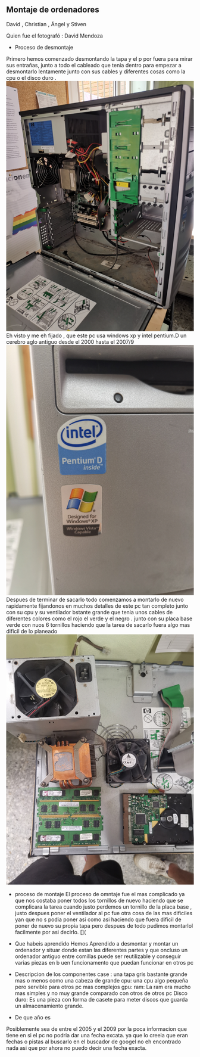 

## Montaje de ordenadores 

David , Christian , Ángel y Stiven 

Quien fue el fotografó : David Mendoza 

- Proceso de desmontaje 

Primero hemos comenzado desmontando la tapa y el p por fuera para mirar sus entrañas, junto a todo el cableado que tenia dentro para empezar a desmontarlo lentamente junto con sus cables y diferentes cosas como la cpu o el disco duro .
 ![](https://raw.githubusercontent.com/DavidMenCam/1er-trimestre/main/IMG_20210929_114820.jpg)
 Eh visto y me eh fijado , que este pc usa windows xp y intel pentium.D un cerebro aglo antiguo desde el 2000 hasta el 2007/9 
 ![](https://raw.githubusercontent.com/DavidMenCam/1er-trimestre/main/IMG_20210929_114925.jpg)
Despues de terminar de sacarlo todo comenzamos a montarlo de nuevo rapidamente fijandonos en muchos detalles de este pc tan completo junto con su cpu y su ventilador bstante grande que tenia unos cables de diferentes colores como el rojo el verde y el negro . junto con su placa base verde con nuos 6 tornillos haciendo que la tarea de sacarlo fuera algo mas dificil de lo planeado 
 ![](https://raw.githubusercontent.com/DavidMenCam/1er-trimestre/main/IMG_20210929_123506.jpg)
- proceso de montaje 
  [](https://raw.githubusercontent.com/DavidMenCam/1er-trimestre/main/IMG_20210929_123455.jpg)
  El proceso de omntaje fue el mas complicado ya que nos costaba poner todos los tornillos de nuevo haciendo que se complicara la tarea cuando justo perdemos un tornillo de la placa base , justo despues poner el ventilador  al pc fue otra cosa de las mas dificiles yan que no s podia poner asi como asi haciendo que fuera dificil de poner de nuevo su propia tapa pero despues de todo pudimos montarlol facilmente por asi decirlo. 
[](
- Que habeis aprendido 
Hemos Aprendido a desmontar y montar un ordenador y situar donde estan las diferentes partes y que oncluso un ordenador antiguo entre comillas puede ser reutilizable y conseguir varias piezas en b uen funcionamento que puedan funcionar en otros pc 

- Descripcion de los componentes 
case : una tapa gris bastante grande mas o menos como una cabeza de grande
cpu: una cpu algo pequeña pero servible para otros pc mas complejos 
gpu: 
ram: La ram era mucho mas simples y no muy grande comparado con otros de otros pc 
Disco duro: Es una pieza con forma de casete para meter discos que guarda un almacenamiento grande. 

- De que año es 

Posiblemente sea de entre el 2005 y el 2009 por la poca informacion que tiene en si el pc no podria dar una fecha excata. ya que lo creeia que eran fechas o pistas al buscarlo en el buscador de googel no eh encontrado nada asi que por ahora no puedo decir una fecha exacta.
